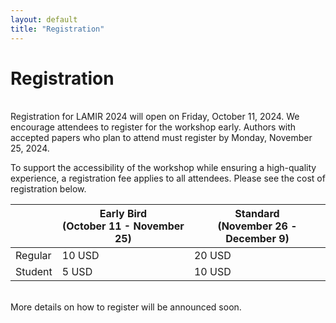 ```yaml
---
layout: default
title: "Registration"
---
```


# Registration
<br>
Registration for LAMIR 2024 will open on Friday, October 11, 2024. We encourage attendees to register for the workshop early. Authors with accepted papers who plan to attend must register by Monday, November 25, 2024.

To support the accessibility of the workshop while ensuring a high-quality experience, a registration fee applies to all attendees. Please see the cost of registration below.


<table class="table registration-table mb-0 mx-auto">
  <thead>
    <tr>
      <th scope="col" class="col-title text-left"></th>
      <th scope="col" class="col-title text-center">Early Bird<br>(October 11 - November 25)</th>
      <th scope="col" class="col-title text-center">Standard<br>(November 26 - December 9)</th>
    </tr>
  </thead>
  <tbody>
    <tr>
      <td scope="row" class="text-center">Regular</td>
      <td scope="row" class="text-center">10 USD</td>
      <td scope="row" class="text-center">20 USD</td>
    </tr>
    <tr>
      <td scope="row" class="text-center">Student</td>
      <td scope="row" class="text-center">5 USD</td>
      <td scope="row" class="text-center">10 USD</td>
    </tr>
  </tbody>
</table>

<br>
More details on how to register will be announced soon.
